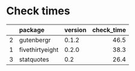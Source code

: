 # Check times

|   |package         |version | check_time|
|:--|:---------------|:-------|----------:|
|2  |gutenbergr      |0.1.2   |       46.5|
|1  |fivethirtyeight |0.2.0   |       38.3|
|3  |statquotes      |0.2     |       26.4|



